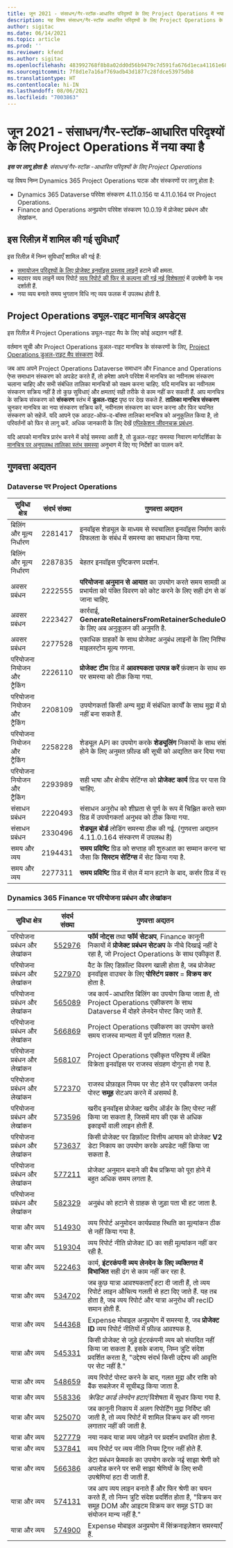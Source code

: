 ```yaml
---
title: जून 2021 - संसाधन/गैर-स्टॉक-आधारित परिदृश्यों के लिए Project Operations में नया क्या है
description: यह विषय संसाधन/गैर-स्टॉक आधारित परिदृश्यों के लिए Project Operations के जून 2021 रिलीज़ में उपलब्ध गुणवत्ता अद्यतन के बारे में जानकारी प्रदान करता है.
author: sigitac
ms.date: 06/14/2021
ms.topic: article
ms.prod: ''
ms.reviewer: kfend
ms.author: sigitac
ms.openlocfilehash: 483992768f8b8a02dd0d56b9479c7d591fa676d1eca41161e68b7cf3f97107af
ms.sourcegitcommit: 7f8d1e7a16af769adb43d1877c28fdce53975db8
ms.translationtype: HT
ms.contentlocale: hi-IN
ms.lasthandoff: 08/06/2021
ms.locfileid: "7003863"
---
```

# <a name="whats-new-june-2021---project-operations-for-resourcenon-stocked-based-scenarios"></a>जून 2021 - संसाधन/गैर-स्टॉक-आधारित परिदृश्यों के लिए Project Operations में नया क्या है

_**इस पर लागू होता है:** संसाधन/गैर-स्टॉक -आधारित परिदृश्यों के लिए Project Operations_

यह विषय निम्न Dynamics 365 Project Operations घटक और संस्करणों पर लागू होता है:

- Dynamics 365 Dataverse परिवेश संस्करण 4.11.0.156 या 4.11.0.164 पर Project Operations.
- Finance and Operations अनुप्रयोग परिवेश संस्करण 10.0.19 में प्रोजेक्ट प्रबंधन और लेखांकन.

## <a name="features-included-in-this-release"></a>इस रिलीज़ में शामिल की गई सुविधाएँ

इस रिलीज़ में निम्न सुविधाएँ शामिल की गई हैं:

- [समायोजन परिदृश्यों के लिए प्रोजेक्ट इनवॉइस प्रस्ताव लाइनें](../invoicing/correct-project-invoice-proposals.md) हटाने की क्षमता.
- मदवार व्यय लाइनें व्यय रिपोर्ट [व्यय रिपोर्ट की फिर से कल्पना की गई नई विशेषताएं](../expense/expense-reports-reimagined.md#new-features) में उपश्रेणी के नाम दर्शाती हैं.
- नया व्यय बनाते समय भुगतान विधि नए व्यय फलक में उपलब्ध होती है.

## <a name="project-operations-dual-write-maps-updates"></a>Project Operations ड्यूल-राइट मानचित्र अपडेट्स

इस रिलीज़ में Project Operations ड्यूल-राइट मैप के लिए कोई अद्यतन नहीं हैं. 

वर्तमान सूची और Project Operations डुअल-राइट मानचित्र के संस्करणों के लिए, [Project Operations डुअल-राइट मैप संस्करण](../environment/resource-dual-write-maps.md) देखें.

जब आप अपने Project Operations Dataverse समाधान और Finance and Operations ऐप्स समाधान संस्करण को अपडेट करते हैं, तो हमेशा अपने परिवेश में मानचित्र का नवीनतम संस्करण चलाना चाहिए और सभी संबंधित तालिका मानचित्रों को सक्षम करना चाहिए. यदि मानचित्र का नवीनतम संस्करण सक्रिय नहीं है तो कुछ सुविधाएं और क्षमताएं सही तरीके से काम नहीं कर सकती हैं. आप मानचित्र के सक्रिय संस्करण को **संस्करण** स्तंभ में **डुअल-राइट** पृष्ठ पर देख सकते हैं. **तालिका मानचित्र संस्करण** चुनकर मानचित्र का नया संस्करण सक्रिय करें, नवीनतम संस्करण का चयन करना और फिर चयनित संस्करण को सहेजें. यदि आपने एक आउट-ऑफ-द-बॉक्स तालिका मानचित्र को अनुकूलित किया है, तो परिवर्तनों को फिर से लागू करें. अधिक जानकारी के लिए देखें [एप्लिकेशन जीवनचक्र प्रबंधन](/dynamics365/fin-ops-core/dev-itpro/data-entities/dual-write/app-lifecycle-management).

यदि आपको मानचित्र प्रारंभ करने में कोई समस्या आती है, तो डुअल-राइट समस्या निवारण मार्गदर्शिका के [मानचित्र पर अनुपलब्ध तालिका स्तंभ समस्या](/dynamics365/fin-ops-core/dev-itpro/data-entities/dual-write/dual-write-troubleshooting-finops-upgrades#missing-table-columns-issue-on-maps) अनुभाग में दिए गए निर्देशों का पालन करें.

## <a name="quality-updates"></a>गुणवत्ता अद्यतन

### <a name="project-operations-on-dataverse"></a>Dataverse पर Project Operations

| **सुविधा क्षेत्र** | **संदर्भ संख्या** | **गुणवत्ता अद्यतन** |
| --- | --- | --- |
| बिलिंग और मूल्य निर्धारण | 2281417 | इनवॉइस शेड्यूल के माध्यम से स्वचालित इनवॉइस निर्माण कार्रवाई की विफलता के संबंध में समस्या का समाधान किया गया. |
| बिलिंग और मूल्य निर्धारण | 2287835 | बेहतर इनवॉइस पुष्टिकरण प्रदर्शन. |
| अवसर प्रबंधन | 2222555 | **परियोजना अनुमान से आयात** का उपयोग करते समय सामग्री अनुमान प्रभार्यता को पंक्ति विवरण को कोट करने के लिए सही ढंग से कॉपी किया जाना चाहिए. |
| अवसर प्रबंधन | 2223427 | कार्रवाई, **GenerateRetainersFromRetainerScheduleOptions** के लिए अब अनुकूलन की अनुमति है. |
| अवसर प्रबंधन | 2277528 | एकाधिक ग्राहकों के साथ प्रोजेक्ट अनुबंध लाइनों के लिए निश्चित बिलिंग माइलस्टोन मूल्य गणना. |
| परियोजना नियोजन और ट्रैकिंग | 2226110 | **प्रोजेक्ट टीम** ग्रिड में **आवश्यकता उत्पन्न करें** फ़ंक्शन के साथ समय समय पर समस्या को ठीक किया गया. |
| परियोजना नियोजन और ट्रैकिंग | 2208109 | उपयोगकर्ता किसी अन्य मुद्रा में संबंधित कार्यों के साथ मुद्रा में प्रोजेक्ट नहीं बना सकते हैं. |
| परियोजना नियोजन और ट्रैकिंग | 2258228 | शेड्यूल API का उपयोग करके **शेड्यूलिंग** निकायों के साथ संशोधित होने के लिए अनुमत फ़ील्ड की सूची को अद्यतित कर दिया गया है. |
| परियोजना नियोजन और ट्रैकिंग | 2293989 | सही भाषा और क्षेत्रीय सेटिंग्स को **प्रोजेक्ट कार्य** ग्रिड पर पास किया जाना चाहिए. |
| संसाधन प्रबंधन | 2220493 | संसाधन अनुरोध को शीघ्रता से पूर्ण के रूप में चिह्नित करते समय **कार्य** ग्रिड में उपयोगकर्ता अनुभव को ठीक किया गया. |
| संसाधन प्रबंधन | 2330496 | **शेड्यूल बोर्ड** लोडिंग समस्या ठीक की गई. (गुणवत्ता अद्यतन 4.11.0.164 संस्करण में उपलब्ध है) |
| समय और व्यय | 2194431 | **समय प्रविष्टि** ग्रिड को सप्ताह की शुरुआत का सम्मान करना चाहिए, जैसा कि **सिस्टम सेटिंग्स** में सेट किया गया है. |
| समय और व्यय | 2277311 | **समय प्रविष्टि** ग्रिड में सेल में मान हटाने के बाद, कर्सर ग्रिड में रहता है. |

### <a name="project-management-and-accounting-on-dynamics-365-finance"></a>Dynamics 365 Finance पर परियोजना प्रबंधन और लेखांकन

| सुविधा क्षेत्र | संदर्भ संख्या | गुणवत्ता अद्यतन |
| --- | --- | --- |
| परियोजना प्रबंधन और लेखांकन | [552976](https://fix.lcs.dynamics.com/Issue/Details/?bugId=552976) | **फॉर्म नोट्स** तथा **फॉर्म सेटअप**, Finance कानूनी निकायों में **प्रोजेक्ट प्रबंधन सेटअप** के नीचे दिखाई नहीं दे रहा है, जो Project Operations के साथ एकीकृत हैं. |
| परियोजना प्रबंधन और लेखांकन | [527970](https://fix.lcs.dynamics.com/Issue/Details/?bugId=527970) | वैट के लिए डिफ़ॉल्ट विवरण खाली होता है, जब प्रोजेक्ट इनवॉइस वाउचर के लिए **पोस्टिंग प्रकार**  =  **विक्रय कर** होता है. |
| परियोजना प्रबंधन और लेखांकन | [565089](https://fix.lcs.dynamics.com/Issue/Details/?bugId=565089) | जब कार्य-आधारित बिलिंग का उपयोग किया जाता है, तो Project Operations एकीकरण के साथ Dataverse में दोहरे लेनदेन पोस्ट किए जाते हैं. |
| परियोजना प्रबंधन और लेखांकन | [566869](https://fix.lcs.dynamics.com/Issue/Details/?bugId=566869) | Project Operations एकीकरण का उपयोग करते समय राजस्व मान्यता में पूर्ण प्रतिशत गलत है. |
| परियोजना प्रबंधन और लेखांकन | [568107](https://fix.lcs.dynamics.com/Issue/Details/?bugId=568107) | Project Operations एकीकृत परिदृश्य में लंबित विक्रेता इनवॉइस पर राजस्व संग्रहण दोगुना हो गया है. |
| परियोजना प्रबंधन और लेखांकन | [572370](https://fix.lcs.dynamics.com/Issue/Details/?bugId=572370) | राजस्व प्रोफ़ाइल नियम पर सेट होने पर एकीकरण जर्नल पोस्ट **समूह** सेटअप करने में असमर्थ है. |
| परियोजना प्रबंधन और लेखांकन | [573596](https://fix.lcs.dynamics.com/Issue/Details/?bugId=573596) | खरीद इनवॉइस प्रोजेक्ट खरीद ऑर्डर के लिए पोस्ट नहीं किया जा सकता है, जिसमें माप की एक से अधिक इकाइयों वाली लाइन होती हैं. |
| परियोजना प्रबंधन और लेखांकन | [573637](https://fix.lcs.dynamics.com/Issue/Details/?bugId=573637) | किसी प्रोजेक्ट पर डिफ़ॉल्ट वित्तीय आयाम को प्रोजेक्ट **V2** डेटा निकाय का उपयोग करके अपडेट नहीं किया जा सकता है. |
| परियोजना प्रबंधन और लेखांकन | [577211](https://fix.lcs.dynamics.com/Issue/Details/?bugId=577211) | प्रोजेक्ट अनुमान बनाने की बैच प्रक्रिया को पूरा होने में बहुत अधिक समय लगता है. |
| परियोजना प्रबंधन और लेखांकन | [582329](https://fix.lcs.dynamics.com/Issue/Details/?bugId=582329) | अनुबंध को हटाने से ग्राहक से जुड़ा पता भी हट जाता है. |
| यात्रा और व्यय | [514930](https://fix.lcs.dynamics.com/Issue/Details/?bugId=514930) | व्यय रिपोर्ट अनुमोदन कार्यप्रवाह स्थिति का मूल्यांकन ठीक से नहीं किया गया है. |
| यात्रा और व्यय | [519304](https://fix.lcs.dynamics.com/Issue/Details/?bugId=519304) | व्यय रिपोर्ट नीति प्रोजेक्ट ID का सही मूल्यांकन नहीं कर रही है. |
| यात्रा और व्यय | [522463](https://fix.lcs.dynamics.com/Issue/Details/?bugId=522463) | कार्य, **इंटरकंपनी व्यय लेनदेन के लिए व्यक्तिगत में विभाजित** सही ढंग से काम नहीं कर रहा है. |
| यात्रा और व्यय | [534702](https://fix.lcs.dynamics.com/Issue/Details/?bugId=534702) | जब कुछ यात्रा आवश्यकताएँ हटा दी जाती हैं, तो व्यय रिपोर्ट लाइन औचित्य गलती से हटा दिए जाते हैं. यह तब होता है, जब व्यय रिपोर्ट और यात्रा अनुरोध की recID समान होती हैं. |
| यात्रा और व्यय | [544368](https://fix.lcs.dynamics.com/Issue/Details/?bugId=544368) | Expense मोबाइल अनुप्रयोग में समस्या है, जब **प्रोजेक्ट ID** व्यय रिपोर्ट नीतियों में फ़ील्ड आवश्यक है. |
| यात्रा और व्यय | [545331](https://fix.lcs.dynamics.com/Issue/Details/?bugId=545331) | किसी प्रोजेक्ट से जुड़े इंटरकंपनी व्यय को संपादित नहीं किया जा सकता है. इसके बजाय, निम्न त्रुटि संदेश प्रदर्शित करता है, "उद्देश्य संदर्भ किसी उद्देश्य की आवृत्ति पर सेट नहीं है." |
| यात्रा और व्यय | [548659](https://fix.lcs.dynamics.com/Issue/Details/?bugId=548659) | व्यय रिपोर्ट पोस्ट करने के बाद, गलत मुद्रा और राशि को बैंक सबलेजर में सूचीबद्ध किया जाता है. |
| यात्रा और व्यय | [558336](https://fix.lcs.dynamics.com/Issue/Details/?bugId=558336) | *क्रेडिट कार्ड लेनदेन हटाएं* विशेषता में सुधार किया गया है.  |
| यात्रा और व्यय | [525070](https://fix.lcs.dynamics.com/Issue/Details/?bugId=525070) | जब कानूनी निकाय में अलग रिपोर्टिंग मुद्रा निर्दिष्ट की जाती है, तो व्यय रिपोर्ट में शामिल विक्रय कर की गणना लगातार नहीं की जाती है. |
| यात्रा और व्यय | [527779](https://fix.lcs.dynamics.com/Issue/Details/?bugId=527779) | नया नकद यात्रा व्यय जोड़ने पर प्रदर्शन प्रभावित होता है. |
| यात्रा और व्यय | [537841](https://fix.lcs.dynamics.com/Issue/Details/?bugId=537841) | व्यय रिपोर्ट पर व्यय नीति नियम ट्रिगर नहीं होते हैं. |
| यात्रा और व्यय | [566386](https://fix.lcs.dynamics.com/Issue/Details/?bugId=566386) | डेटा प्रबंधन फ्रेमवर्क का उपयोग करके नई साझा श्रेणी को अपलोड करने पर सभी साझा श्रेणियों के लिए सभी उपश्रेणियां हटा दी जाती हैं. |
| यात्रा और व्यय | [574131](https://fix.lcs.dynamics.com/Issue/Details/?bugId=574131) | जब आप व्यय लाइन बनाते हैं और फिर श्रेणी का चयन करते हैं, तो निम्न त्रुटि संदेश प्रदर्शित होता है, "विक्रय कर समूह DOM और आइटम विक्रय कर समूह STD का संयोजन मान्य नहीं है." |
| यात्रा और व्यय | [574900](https://fix.lcs.dynamics.com/Issue/Details/?bugId=574900) | Expense मोबाइल अनुप्रयोग में सिंक्रनाइज़ेशन समस्याएँ हैं. |
